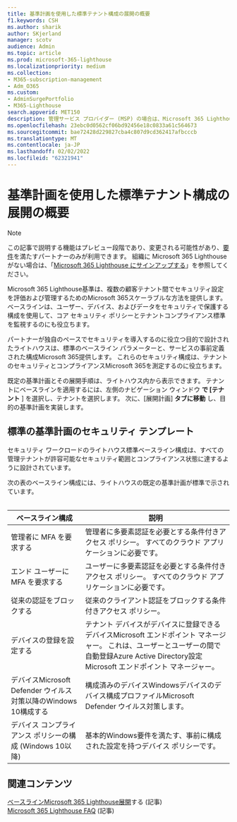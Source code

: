 ```yaml
---
title: 基準計画を使用した標準テナント構成の展開の概要
f1.keywords: CSH
ms.author: sharik
author: SKjerland
manager: scotv
audience: Admin
ms.topic: article
ms.prod: microsoft-365-lighthouse
ms.localizationpriority: medium
ms.collection:
- M365-subscription-management
- Adm_O365
ms.custom:
- AdminSurgePortfolio
- M365-Lighthouse
search.appverid: MET150
description: 管理サービス プロバイダー (MSP) の場合は、Microsoft 365 Lighthouseを使用して標準的なテナント構成を展開する方法について説明します。
ms.openlocfilehash: 23ebc0d0562cf06bd92456e18c0833a61c564673
ms.sourcegitcommit: bae72428d229827cba4c807d9cd362417afbcccb
ms.translationtype: MT
ms.contentlocale: ja-JP
ms.lasthandoff: 02/02/2022
ms.locfileid: "62321941"
---
```

# <a name="overview-of-using-baselines-to-deploy-standard-tenant-configurations"></a>基準計画を使用した標準テナント構成の展開の概要 

> [!NOTE]
> この記事で説明する機能はプレビュー段階であり、変更される可能性があり、[要件](m365-lighthouse-requirements.md)を満たすパートナーのみが利用できます。 組織に Microsoft 365 Lighthouse がない場合は、「[Microsoft 365 Lighthouse にサインアップする](m365-lighthouse-sign-up.md)」を参照してください。

Microsoft 365 Lighthouse基準は、複数の顧客テナント間でセキュリティ設定を評価および管理するためのMicrosoft 365スケーラブルな方法を提供します。 ベースラインは、ユーザー、デバイス、およびデータをセキュリティで保護する構成を使用して、コア セキュリティ ポリシーとテナントコンプライアンス標準を監視するのにも役立ちます。

パートナーが独自のペースでセキュリティを導入するのに役立つ目的で設計されたライトハウスは、標準のベースライン パラメーターと、サービスの事前定義された構成Microsoft 365提供します。 これらのセキュリティ構成は、テナントのセキュリティとコンプライアンスMicrosoft 365を測定するのに役立ちます。

既定の基準計画とその展開手順は、ライトハウス内から表示できます。 テナントにベースラインを適用するには、左側のナビゲーション ウィンドウ **で [テナント** ] を選択し、テナントを選択します。 次に、[展開計画] **タブに移動** し、目的の基準計画を実装します。

## <a name="standard-baseline-security-templates"></a>標準の基準計画のセキュリティ テンプレート

セキュリティ ワークロードのライトハウス標準ベースライン構成は、すべての管理テナントが許容可能なセキュリティ範囲とコンプライアンス状態に達するように設計されています。

次の表のベースライン構成には、ライトハウスの既定の基準計画が標準で示されています。<br><br>

| ベースライン構成 | 説明 |
|--|--|
| 管理者に MFA を要求する | 管理者に多要素認証を必要とする条件付きアクセス ポリシー。 すべてのクラウド アプリケーションに必要です。 |
| エンド ユーザーに MFA を要求する | ユーザーに多要素認証を必要とする条件付きアクセス ポリシー。 すべてのクラウド アプリケーションに必要です。 |
| 従来の認証をブロックする | 従来のクライアント認証をブロックする条件付きアクセス ポリシー。 |
| デバイスの登録を設定する | テナント デバイスがデバイスに登録できるデバイスMicrosoft エンドポイント マネージャー。 これは、ユーザーとユーザーの間で自動登録Azure Active Directory設定Microsoft エンドポイント マネージャー。 |
| デバイスMicrosoft Defender ウイルス対策以降のWindows 10構成する | 構成済みのデバイスWindowsデバイスのデバイス構成プロファイルMicrosoft Defender ウイルス対策します。 |
| デバイス コンプライアンス ポリシーの構成 (Windows 10以降) | 基本的Windows要件を満たす、事前に構成された設定を持つデバイス ポリシーです。 |

## <a name="related-content"></a>関連コンテンツ

[ベースラインMicrosoft 365 Lighthouse展開](m365-lighthouse-deploy-baselines.md)する (記事)\
[Microsoft 365 Lighthouse FAQ](m365-lighthouse-faq.yml) (記事)
